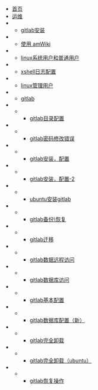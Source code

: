 * [首页](/home)
* [运维](/center)
* * [gitlab安装](/subdocs/home)
* * [使用 amWiki](/subdocs/home2)
* * [linux系统用户和普通用户](/maintance/linux_user)
* * [xshell日志配置](/maintance/xshell_log)
* * [linux管理用户](/maintance/appuser)
* * [gitlab](/)
* * * [gitlab目录配置](/maintance/gitlabdir)
* * * [gitlab密码修改错误](/maintance/gitlab_passwderror)
* * * [gitlab安装，配置](/maintance/gitlab_install)
* * * [gitlab安装，配置-2](/maintance/gitlab_install2)
* * * [ubuntu安装gitlab](/maintance/gitlab_ubuntu)
* * * [gitlab备份\恢复](/maintance/gitlab_backup&restore)
* * * [gitlab迁移](/maintance/gitlab_migration)
* * * [gitlab数据远程访问](/maintance/gitlab_postgresql)
* * * [gitlab数据库访问](/maintance/gitlab_postgresql2)
* * * [gitlab基本配置](/maintance/gitlab_configure)
* * * [gitlab数据库配置（新）](/maintance/gitlab_postgresql3)
* * * [gitlab完全卸载](/maintance/gitlab_uninstall)
* * * [gitlab完全卸载（ubuntu）](/maintance/gitlab_uninstall_ubuntu)
* * * [gitlab恢复操作](/maintance/gitlab_restore)

